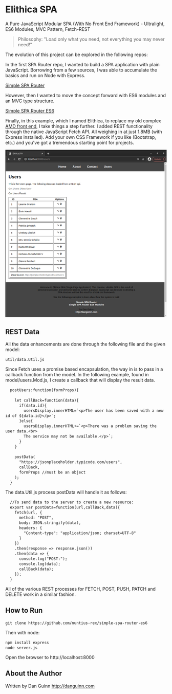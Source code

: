 # Elithica SPA
A Pure JavaScript Modular SPA (With No Front End Framework) - Ultralight, ES6 Modules, MVC Pattern, Fetch-REST

> Philosophy: "Load only what you need, not everything you may never need!"

The evolution of this project can be explored in the following repos:

In the first SPA Router repo, I wanted to build a SPA application with plain JavaScript. Borrowing from a few sources, I was able to accumulate the basics and run on Node with Express.

[Simple SPA Router](https://github.com/nuntius-rex/simple-spa-router.git)


However, then I wanted to move the concept forward with ES6 modules and an MVC type structure.

[Simple SPA Router ES6](https://github.com/nuntius-rex/simple-spa-router-es6)

Finally, in this example, which I named Elithica, to replace my old complex [AMD front end](https://github.com/nuntius-rex/Elithica-AMD-Node), I take things a step further. I added REST functionality through the native JavaScript Fetch API. All weighing in at just 1.8MB (with Express installed). Add your own CSS Framework if you like (Bootstrap, etc.) and you've got a tremendous starting point for projects.


![Alt](/public/img/screenshot.png "Screenshot of Simple SPA Router ES6")

## REST Data

All the data enhancements are done through the following file and the given model:

```
util/data.Util.js
```

Since Fetch uses a promise based encapsulation, the way in is to pass in a callback function from the model. In the following example, found in model/users.Mod.js, I create a callback that will display the result data.

```
  postUsers:function(formProps){

    let callBack=function(data){
      if(data.id){
        usersDisplay.innerHTML=`<p>The user has been saved with a new id of ${data.id}</p>`;
      }else{
        usersDisplay.innerHTML+=`<p>There was a problem saving the user data.<br>
        The service may not be available.</p>`;
      }
    }

    postData(
      "https://jsonplaceholder.typicode.com/users",
      callBack,
      formProps //must be an object
    );
  }

```
The data.Util.js process postData will handle it as follows:

```
  //To send data to the server to create a new resource:
  export var postData=function(url,callBack,data){
    fetch(url, {
      method: "POST",
      body: JSON.stringify(data),
      headers: {
        "Content-type": "application/json; charset=UTF-8"
      }
    })
    .then(response => response.json())
    .then(data => {
      console.log("POST:");
      console.log(data);
      callBack(data);
    });
  }

```

All of the various REST processes for FETCH, POST, PUSH, PATCH and DELETE work in a similar fashion.

## How to Run

```
git clone https://github.com/nuntius-rex/simple-spa-router-es6

```
Then with node:

```
npm install express
node server.js
```
Open the browser to http://localhost:8000


## About the Author
Written by Dan Guinn
http://danguinn.com
